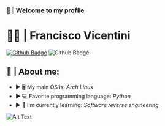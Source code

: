 ###  👋 | Welcome to my profile

# 🧑‍💻 | Francisco Vicentini
[![Github Badge](https://img.shields.io/badge/-Github-000?style=flat-square&logo=Github&logoColor=white&link=https://github.com/Gl4sya/)](https://github.com/Gl4sya/)
![Github Badge](https://img.shields.io/github/followers/Gl4sya?style=social)

## 🐧 | About me:

 - ► 🖥 My main OS is: *Arch Linux*
 - ► 💻 Favorite programming language: *Python*
 - ► 🌱 I’m currently learning: *Software reverse engineering*

![Alt Text](https://i.pinimg.com/originals/38/ca/f5/38caf5e4e66f63cd16e788dc52770dee.gif)
